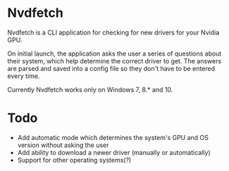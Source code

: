 # Nvdfetch
Nvdfetch is a CLI application for checking for new drivers for your Nvidia GPU. 

On initial launch, the application asks the user a series of questions about their system, which help determine the correct driver to get. The answers are parsed and saved into a config file so they don't have to be entered every time.

Currently Nvdfetch works only on Windows 7, 8.* and 10.

# Todo
* Add automatic mode which determines the system's GPU and OS version without asking the user
* Add ability to download a newer driver (manually or automatically)
* Support for other operating systems(?)

